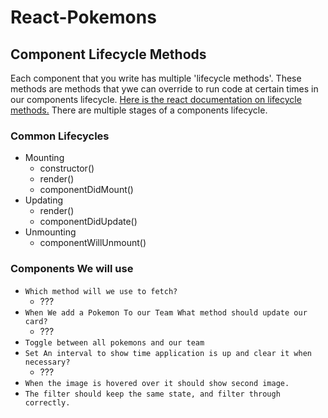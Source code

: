 # React-Pokemons

## Component Lifecycle Methods

Each component that you write has multiple 'lifecycle methods'. These methods are methods that ywe can override to run code at certain times in our components lifecycle. [Here is the react documentation on lifecycle methods.](https://reactjs.org/docs/react-component.html) There are multiple stages of a components lifecycle.

### Common Lifecycles

- Mounting
  - constructor()
  - render()
  - componentDidMount()
- Updating
  - render()
  - componentDidUpdate()
- Unmounting
  - componentWillUnmount()

### Components We will use

- `Which method will we use to fetch?`
  - ???
- `When We add a Pokemon To our Team What method should update our card?`
  - ???
- `Toggle between all pokemons and our team`
- `Set An interval to show time application is up and clear it when necessary?`
  - ???
- `When the image is hovered over it should show second image.`
- `The filter should keep the same state, and filter through correctly.`
